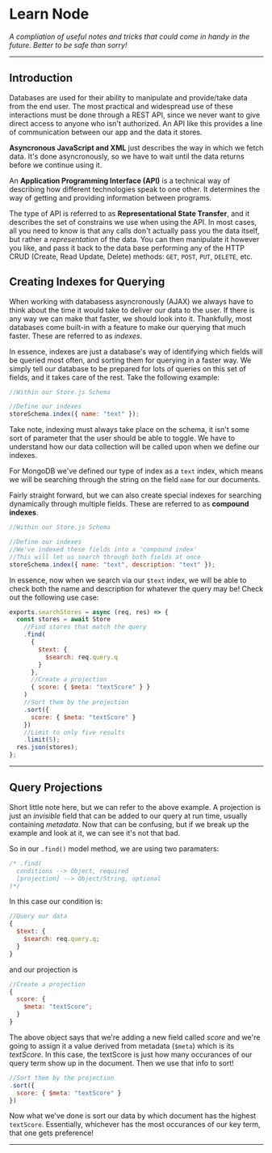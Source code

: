 # Learn Node

_A compliation of useful notes and tricks that could come in handy in the future. Better to be safe than sorry!_

---

## Introduction

Databases are used for their ability to manipulate and provide/take data from the end user. The most practical and widespread use of these interactions must be done through a REST API, since we never want to give direct access to anyone who isn't authorized. An API like this provides a line of communication between our app and the data it stores.

**Asyncronous JavaScript and XML** just describes the way in which we fetch data. It's done asyncronously, so we have to wait until the data returns before we continue using it.

An **Application Programming Interface (API)** is a technical way of describing how different technologies speak to one other. It determines the way of getting and providing information between programs.

The type of API is referred to as **Representational State Transfer**, and it describes the set of constrains we use when using the API. In most cases, all you need to know is that any calls don't actually pass you the data itself, but rather a _representation_ of the data. You can then manipulate it however you like, and pass it back to the data base performing any of the HTTP CRUD (Create, Read Update, Delete) methods: `GET`, `POST`, `PUT`, `DELETE`, etc.

## Creating Indexes for Querying

When working with databasess asyncronously (AJAX) we always have to think about the time it would take to deliver our data to the user. If there is any way we can make that faster, we should look into it. Thankfully, most databases come built-in with a feature to make our querying that much faster. These are referred to as _indexes_.

In essence, indexes are just a database's way of identifying which fields will be queried most often, and sorting them for querying in a faster way. We simply tell our database to be prepared for lots of queries on this set of fields, and it takes care of the rest. Take the following example:

```js
//Within our Store.js Schema

//Define our indexes
storeSchema.index({ name: "text" });
```

Take note, indexing must always take place on the schema, it isn't some sort of parameter that the user should be able to toggle. We have to understand how our data collection will be called upon when we define our indexes.

For MongoDB we've defined our type of index as a `text` index, which means we will be searching through the string on the field `name` for our documents.

Fairly straight forward, but we can also create special indexes for searching dynamically through multiple fields. These are referred to as **compound indexes**.

```js
//Within our Store.js Schema

//Define our indexes
//We've indexed these fields into a 'compound index'
//This will let us search through both fields at once
storeSchema.index({ name: "text", description: "text" });
```

In essence, now when we search via our `$text` index, we will be able to check both the name and description for whatever the query may be! Check out the following use case:

```js
exports.searchStores = async (req, res) => {
  const stores = await Store
    //Find stores that match the query
    .find(
      {
        $text: {
          $search: req.query.q
        }
      },
      //Create a projection
      { score: { $meta: "textScore" } }
    )
    //Sort them by the projection
    .sort({
      score: { $meta: "textScore" }
    })
    //Limit to only five results
    .limit(5);
  res.json(stores);
};
```

---

## Query Projections

Short little note here, but we can refer to the above example. A projection is just an _invisible_ field that can be added to our query at run time, usually containing _metadata_. Now that can be confusing, but if we break up the example and look at it, we can see it's not that bad.

So in our `.find()` model method, we are using two paramaters:

```js
/* .find( 
  conditions --> Object, required
  [projection] --> Object/String, optional
)*/
```

In this case our condition is:

```js
//Query our data
{
  $text: {
    $search: req.query.q;
  }
}
```

and our projection is

```js
//Create a projection
{
  score: {
    $meta: "textScore";
  }
}
```

The above object says that we're adding a new field called _score_ and we're going to assign it a value derived from metadata (`$meta`) which is its _textScore_. In this case, the textScore is just how many occurances of our query term show up in the document. Then we use that info to sort!

```js
//Sort them by the projection
.sort({
  score: { $meta: "textScore" }
})
```

Now what we've done is sort our data by which document has the highest `textScore`. Essentially, whichever has the most occurances of our key term, that one gets preference!

---
